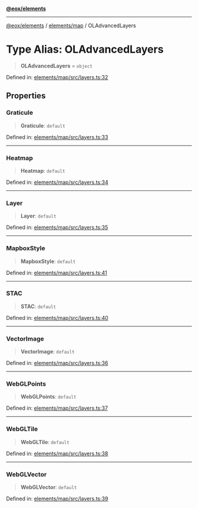 [**@eox/elements**](../../../README.md)

***

[@eox/elements](../../../modules.md) / [elements/map](../README.md) / OLAdvancedLayers

# Type Alias: OLAdvancedLayers

> **OLAdvancedLayers** = `object`

Defined in: [elements/map/src/layers.ts:32](https://github.com/EOX-A/EOxElements/blob/06d2a3f117adcd4ad69f31388ca5094d06b1baf6/elements/map/src/layers.ts#L32)

## Properties

### Graticule

> **Graticule**: `default`

Defined in: [elements/map/src/layers.ts:33](https://github.com/EOX-A/EOxElements/blob/06d2a3f117adcd4ad69f31388ca5094d06b1baf6/elements/map/src/layers.ts#L33)

***

### Heatmap

> **Heatmap**: `default`

Defined in: [elements/map/src/layers.ts:34](https://github.com/EOX-A/EOxElements/blob/06d2a3f117adcd4ad69f31388ca5094d06b1baf6/elements/map/src/layers.ts#L34)

***

### Layer

> **Layer**: `default`

Defined in: [elements/map/src/layers.ts:35](https://github.com/EOX-A/EOxElements/blob/06d2a3f117adcd4ad69f31388ca5094d06b1baf6/elements/map/src/layers.ts#L35)

***

### MapboxStyle

> **MapboxStyle**: `default`

Defined in: [elements/map/src/layers.ts:41](https://github.com/EOX-A/EOxElements/blob/06d2a3f117adcd4ad69f31388ca5094d06b1baf6/elements/map/src/layers.ts#L41)

***

### STAC

> **STAC**: `default`

Defined in: [elements/map/src/layers.ts:40](https://github.com/EOX-A/EOxElements/blob/06d2a3f117adcd4ad69f31388ca5094d06b1baf6/elements/map/src/layers.ts#L40)

***

### VectorImage

> **VectorImage**: `default`

Defined in: [elements/map/src/layers.ts:36](https://github.com/EOX-A/EOxElements/blob/06d2a3f117adcd4ad69f31388ca5094d06b1baf6/elements/map/src/layers.ts#L36)

***

### WebGLPoints

> **WebGLPoints**: `default`

Defined in: [elements/map/src/layers.ts:37](https://github.com/EOX-A/EOxElements/blob/06d2a3f117adcd4ad69f31388ca5094d06b1baf6/elements/map/src/layers.ts#L37)

***

### WebGLTile

> **WebGLTile**: `default`

Defined in: [elements/map/src/layers.ts:38](https://github.com/EOX-A/EOxElements/blob/06d2a3f117adcd4ad69f31388ca5094d06b1baf6/elements/map/src/layers.ts#L38)

***

### WebGLVector

> **WebGLVector**: `default`

Defined in: [elements/map/src/layers.ts:39](https://github.com/EOX-A/EOxElements/blob/06d2a3f117adcd4ad69f31388ca5094d06b1baf6/elements/map/src/layers.ts#L39)

